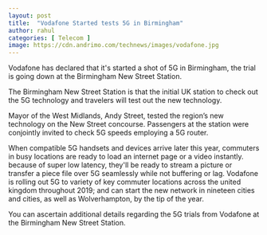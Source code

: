 ```yaml
---
layout: post
title:  "Vodafone Started tests 5G in Birmingham"
author: rahul
categories: [ Telecom ]
image: https://cdn.andrimo.com/technews/images/vodafone.jpg
---
```

Vodafone has declared that it's started a shot of 5G in Birmingham, the trial is going down at the Birmingham New Street Station.

The Birmingham New Street Station is that the initial UK station to check out the 5G technology and travelers will test out the new technology.

Mayor of the West Midlands, Andy Street, tested the region’s new technology on the New Street concourse. Passengers at the station were conjointly invited to check 5G speeds employing a 5G router.

When compatible 5G handsets and devices arrive later this year, commuters in busy locations are ready to load an internet page or a video instantly. because of super low latency, they'll be ready to stream a picture or transfer a piece file over 5G seamlessly while not buffering or lag. Vodafone is rolling out 5G to variety of key commuter locations across the united kingdom throughout 2019; and can start the new network in nineteen cities and cities, as well as Wolverhampton, by the tip of the year.

You can ascertain additional details regarding the 5G trials from Vodafone at the Birmingham New Street Station.
